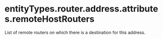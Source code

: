 # entityTypes.router.address.attributes.remoteHostRouters

List of remote routers on which there is a destination for this address.

